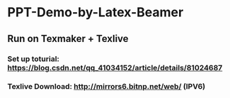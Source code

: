 # PPT-Demo-by-Latex-Beamer

## Run on Texmaker + Texlive

### Set up toturial: https://blog.csdn.net/qq_41034152/article/details/81024687

### Texlive Download: http://mirrors6.bitnp.net/web/ (IPV6)
